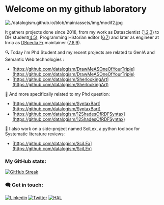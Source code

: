 # Welcome on my github laboratory
![./datalogism.github.io/blob/main/assets/img/modif2.jpg](https://datalogism.github.io/assets/img/modif2.jpg)

It gathers projects done since 2018, from my work as Datascientist ([1](https://github.com/datalogism/AdjustedNearestNeighborAlgo),[2](https://github.com/datalogism/toolbox),[3](https://github.com/datalogism/AgentBasedModels)) to DH student([4](https://github.com/datalogism/lifranum-carto),[5](https://github.com/datalogism/BioToSem)), Programming Historian editor ([6](PH_analysis),[7](https://datalogism.github.io/22062022_DHnord/#/)) and later as engineer at Inria as [DBpedia Fr](https://fr.dbpedia.org/) maintainer ([7](https://github.com/Wimmics/dbpedia-virtuoso-sparql-endpoint-quickstart),[8](https://github.com/datalogism/extraction-framework/tree/gsoc-celian),[9](https://github.com/datalogism/extraction-framework/tree/dbpedia-history/history)).

 &#x1F50D; Today i'm Phd Student and my recent projects are related to GenIA and Semantic Web technologies : 
- [https://github.com/datalogism/DrawMeASOneOfYourTriple](https://github.com/datalogism/DrawMeASOneOfYourTriple)
- [https://github.com/datalogism/SherlookingArt](https://github.com/datalogism/SherlookingArt)

&#128300; And more specifically related to my Phd question:
- [https://github.com/datalogism/SyntaxBart](https://github.com/datalogism/SyntaxBart)
- [https://github.com/datalogism/12ShadesOfRDFSyntax](https://github.com/datalogism/12ShadesOfRDFSyntax)

&#128294; I also work on a side-project named SciLex, a python toolbox for Systematic literature reviews:
- [https://github.com/datalogism/SciLEx](https://github.com/datalogism/SciLEx)

### **My GitHub stats:** <br>
[![GitHub Streak](https://streak-stats.demolab.com?user=datalogism&theme=dark)](https://git.io/streak-stats)

### 🗨️ **Get in touch:**
[![Linkedin](https://img.shields.io/badge/Linkedin-0A66C2?style=for-the-badge&logo=LinkedIn&logoColor=white)](https://www.linkedin.com/in/ringwaldcelian/)
[![Twitter](https://img.shields.io/badge/Twitter-1DA1F2?style=for-the-badge&logo=Twitter&logoColor=white)](https://twitter.com/ringwald_c)
[![HAL](https://img.shields.io/badge/Twitter-1DA1F2?style=for-the-badge&logo=Twitter&logoColor=white)](https://twitter.com/ringwald_c)

